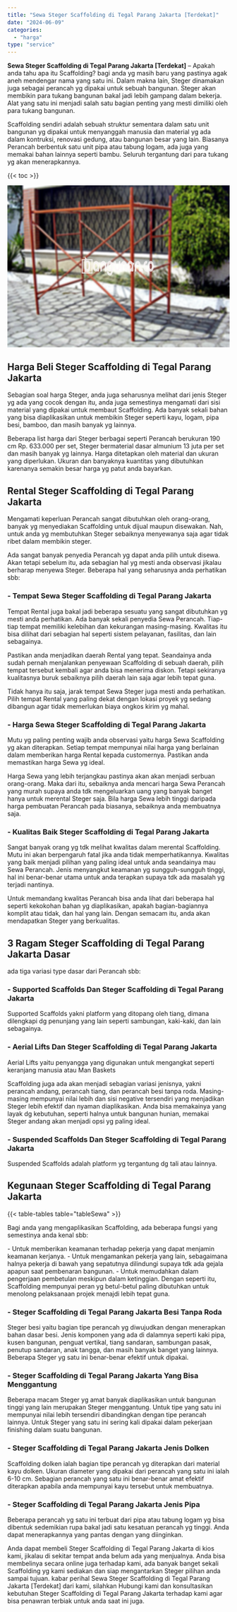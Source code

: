 ```yaml
---
title: "Sewa Steger Scaffolding di Tegal Parang Jakarta [Terdekat]"
date: "2024-06-09"
categories: 
  - "harga"
type: "service"
---
```


**Sewa Steger Scaffolding di Tegal Parang Jakarta \[Terdekat\]** – Apakah anda tahu apa itu Scaffolding? bagi anda yg masih baru yang pastinya agak aneh mendengar nama yang satu ini. Dalam makna lain, Steger dinamakan juga sebagai perancah yg dipakai untuk sebuah bangunan. Steger akan membikin para tukang bangunan bakal jadi lebih gampang dalam bekerja. Alat yang satu ini menjadi salah satu bagian penting yang mesti dimiliki oleh para tukang bangunan.

Scaffolding sendiri adalah sebuah struktur sementara dalam satu unit bangunan yg dipakai untuk menyanggah manusia dan material yg ada dalam kontruksi, renovasi gedung, atau bangunan besar yang lain. Biasanya Perancah berbentuk satu unit pipa atau tabung logam, ada juga yang memakai bahan lainnya seperti bambu. Seluruh tergantung dari para tukang yg akan menerapkannya.

{{< toc >}}

![Sewa Steger Scaffolding di Tegal Parang Jakarta [Terdekat]](/images/sewa-scaffolding-steger-19.png)

## Harga Beli Steger Scaffolding di Tegal Parang Jakarta

Sebagian soal harga Steger, anda juga seharusnya melihat dari jenis Steger yg ada yang cocok dengan itu, anda juga semestinya mengamati dari sisi material yang dipakai untuk membaut Scaffolding. Ada banyak sekali bahan yang bisa diaplikasikan untuk membikin Steger seperti kayu, logam, pipa besi, bamboo, dan masih banyak yg lainnya.

Beberapa list harga dari Steger berbagai seperti Perancah berukuran 190 cm Rp. 633.000 per set, Steger bermaterial dasar almunium 13 juta per set dan masih banyak yg lainnya. Harga ditetapkan oleh material dan ukuran yang diperlukan. Ukuran dan banyaknya kuantitas yang dibutuhkan karenanya semakin besar harga yg patut anda bayarkan.

## Rental Steger Scaffolding di Tegal Parang Jakarta

Mengamati keperluan Perancah sangat dibutuhkan oleh orang-orang, banyak yg menyediakan Scaffolding untuk dijual maupun disewakan. Nah, untuk anda yg membutuhkan Steger sebaiknya menyewanya saja agar tidak ribet dalam membikin steger.

Ada sangat banyak penyedia Perancah yg dapat anda pilih untuk disewa. Akan tetapi sebelum itu, ada sebagian hal yg mesti anda observasi jikalau berharap menyewa Steger. Beberapa hal yang seharusnya anda perhatikan sbb:

### \- Tempat Sewa Steger Scaffolding di Tegal Parang Jakarta

Tempat Rental juga bakal jadi beberapa sesuatu yang sangat dibutuhkan yg mesti anda perhatikan. Ada banyak sekali penyedia Sewa Perancah. Tiap-tiap tempat memiliki kelebihan dan kekurangan masing-masing. Kwalitas itu bisa dilihat dari sebagian hal seperti sistem pelayanan, fasilitas, dan lain sebagainya.

Pastikan anda menjadikan daerah Rental yang tepat. Seandainya anda sudah pernah menjalankan penyewaan Scaffolding di sebuah daerah, pilih tempat tersebut kembali agar anda bisa menerima diskon. Tetapi sekiranya kualitasnya buruk sebaiknya pilih daerah lain saja agar lebih tepat guna.

Tidak hanya itu saja, jarak tempat Sewa Steger juga mesti anda perhatikan. Pilih tempat Rental yang paling dekat dengan lokasi proyek yg sedang dibangun agar tidak memerlukan biaya ongkos kirim yg mahal.

### \- Harga Sewa Steger Scaffolding di Tegal Parang Jakarta

Mutu yg paling penting wajib anda observasi yaitu harga Sewa Scaffolding yg akan diterapkan. Setiap tempat mempunyai nilai harga yang berlainan dalam memberikan harga Rental kepada customernya. Pastikan anda memastikan harga Sewa yg ideal.

Harga Sewa yang lebih terjangkau pastinya akan akan menjadi serbuan orang-orang. Maka dari itu, sebaiknya anda mencari harga Sewa Perancah yang murah supaya anda tdk mengeluarkan uang yang banyak banget hanya untuk merental Steger saja. Bila harga Sewa lebih tinggi daripada harga pembuatan Perancah pada biasanya, sebaiknya anda membuatnya saja.

### \- Kualitas Baik Steger Scaffolding di Tegal Parang Jakarta

Sangat banyak orang yg tdk melihat kwalitas dalam merental Scaffolding. Mutu ini akan berpengaruh fatal jika anda tidak memperhatikannya. Kwalitas yang baik menjadi pilihan yang paling ideal untuk anda seandainya mau Sewa Perancah. Jenis menyangkut keamanan yg sungguh-sungguh tinggi, hal ini benar-benar utama untuk anda terapkan supaya tdk ada masalah yg terjadi nantinya.

Untuk memandang kwalitas Perancah bisa anda lihat dari beberapa hal seperti kekokohan bahan yg diaplikasikan, apakah bagian-bagiannya komplit atau tidak, dan hal yang lain. Dengan semacam itu, anda akan mendapatkan Steger yang berkualitas.

## 3 Ragam Steger Scaffolding di Tegal Parang Jakarta Dasar

ada tiga variasi type dasar dari Perancah sbb:

### \- Supported Scaffolds Dan Steger Scaffolding di Tegal Parang Jakarta

Supported Scaffolds yakni platform yang ditopang oleh tiang, dimana dilengkapi dg penunjang yang lain seperti sambungan, kaki-kaki, dan lain sebagainya.

### \- Aerial Lifts Dan Steger Scaffolding di Tegal Parang Jakarta

Aerial Lifts yaitu penyangga yang digunakan untuk mengangkat seperti keranjang manusia atau Man Baskets

Scaffolding juga ada akan menjadi sebagian variasi jenisnya, yakni perancah andang, perancah tiang, dan perancah besi tanpa roda. Masing-masing mempunyai nilai lebih dan sisi negative tersendiri yang menjadikan Steger lebih efektif dan nyaman diaplikasikan. Anda bisa memakainya yang layak dg kebutuhan, seperti halnya untuk bangunan hunian, memakai Steger andang akan menjadi opsi yg paling ideal.

### \- Suspended Scaffolds Dan Steger Scaffolding di Tegal Parang Jakarta

Suspended Scaffolds adalah platform yg tergantung dg tali atau lainnya.

## Kegunaan Steger Scaffolding di Tegal Parang Jakarta

{{< table-tables table="tableSewa" >}}

Bagi anda yang mengaplikasikan Scaffolding, ada beberapa fungsi yang semestinya anda kenal sbb:

\- Untuk memberikan keamanan terhadap pekerja yang dapat menjamin keamanan kerjanya. - Untuk mengamankan pekerja yang lain, sebagaimana halnya pekerja di bawah yang sepatutnya dilindungi supaya tdk ada gejala apapun saat pembenaran bangunan. - Untuk memudahkan dalam pengerjaan pembetulan meskipun dalam ketinggian. Dengan seperti itu, Scaffolding mempunyai peran yg betul-betul paling dibutuhkan untuk menolong pelaksanaan projek menajdi lebih tepat guna.

### \- Steger Scaffolding di Tegal Parang Jakarta Besi Tanpa Roda

Steger besi yaitu bagian tipe perancah yg diwujudkan dengan menerapkan bahan dasar besi. Jenis komponen yang ada di dalamnya seperti kaki pipa, kusen bangunan, penguat vertikal, tiang sandaran, sambungan pasak, penutup sandaran, anak tangga, dan masih banyak banget yang lainnya. Beberapa Steger yg satu ini benar-benar efektif untuk dipakai.

### \- Steger Scaffolding di Tegal Parang Jakarta Yang Bisa Menggantung

Beberapa macam Steger yg amat banyak diaplikasikan untuk bangunan tinggi yang lain merupakan Steger menggantung. Untuk tipe yang satu ini mempunyai nilai lebih tersendiri dibandingkan dengan tipe perancah lainnya. Untuk Steger yang satu ini sering kali dipakai dalam pekerjaan finishing dalam suatu bangunan.

### \- Steger Scaffolding di Tegal Parang Jakarta Jenis Dolken

Scaffolding dolken ialah bagian tipe perancah yg diterapkan dari material kayu dolken. Ukuran diameter yang dipakai dari perancah yang satu ini ialah 6-10 cm. Sebagian perancah yang satu ini benar-benar amat efektif diterapkan apabila anda mempunyai kayu tersebut untuk membuatnya.

### \- Steger Scaffolding di Tegal Parang Jakarta Jenis Pipa

Beberapa perancah yg satu ini terbuat dari pipa atau tabung logam yg bisa dibentuk sedemikian rupa bakal jadi satu kesatuan perancah yg tinggi. Anda dapat menerapkannya yang pantas dengan yang diinginkan.

Anda dapat membeli Steger Scaffolding di Tegal Parang Jakarta di kios kami, jikalau di sekitar tempat anda belum ada yang menjualnya. Anda bisa membelinya secara online juga terhadap kami, ada banyak banget sekali Scaffolding yg kami sediakan dan siap mengantarkan Steger pilihan anda sampai tujuan. kabar perihal Sewa Steger Scaffolding di Tegal Parang Jakarta \[Terdekat\] dari kami, silahkan Hubungi kami dan konsultasikan kebutuhan Steger Scaffolding di Tegal Parang Jakarta terhadap kami agar bisa penawran terbiak untuk anda saat ini juga.
